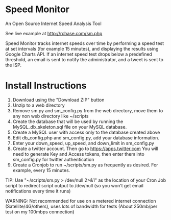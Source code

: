 # Speed Monitor
An Open Source Internet Speed Analysis Tool

See live example at http://rchase.com/sm.php

Speed Monitor tracks internet speeds over time by performing a speed test at set intervals (for example 15 minutes), and displaying the results using Google Charts API. If an internet speed test drops below a predefined threshold, an email is sent to notify the administrator, and a tweet is sent to the ISP. 

# Install Instructions
1. Download using the "Download ZIP" button
2. Unzip to a web directory
3. Remove sm.py and sm_config.py from the web directory, move them to any non web directory like ~/scripts
4. Create the database that will be used by running the MySQL_db_skeleton.sql file on your MySQL database.
5. Create a MySQL user with access only to the database created above
6. Edit db_config.php and sm_config.py, add your database information.
7. Enter your down_speed, up_speed, and down_limit in sm_config.py
8. Create a twitter account. Then go to https://apps.twitter.com
You will need to generate Key and Access tokens, then enter them into sm_config.py for twitter authentication
9. Create a Cronjob to run ~/scripts/sm.py as frequently as desired. For example, every 15 minutes.

TIP: Use "~/scripts/sm.py > /dev/null 2>&1" as the location of your Cron Job script to redirect script output to /dev/null (so you won't get email notifications every time it runs)

WARNING: Not recommended for use on a metered internet connection (Satellite/4G/others), uses lots of bandwidth for tests (About 250mb/per test on my 100mbps connection)
